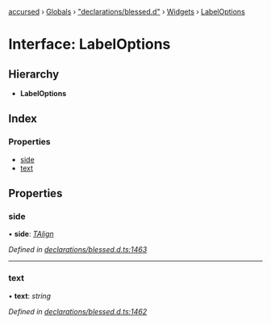 [accursed](../README.md) › [Globals](../globals.md) › ["declarations/blessed.d"](../modules/_declarations_blessed_d_.md) › [Widgets](../modules/_declarations_blessed_d_.widgets.md) › [LabelOptions](_declarations_blessed_d_.widgets.labeloptions.md)

# Interface: LabelOptions

## Hierarchy

* **LabelOptions**

## Index

### Properties

* [side](_declarations_blessed_d_.widgets.labeloptions.md#side)
* [text](_declarations_blessed_d_.widgets.labeloptions.md#text)

## Properties

###  side

• **side**: *[TAlign](../modules/_declarations_blessed_d_.widgets.types.md#talign)*

*Defined in [declarations/blessed.d.ts:1463](https://github.com/cancerberoSgx/accursed/blob/468bf3c/src/declarations/blessed.d.ts#L1463)*

___

###  text

• **text**: *string*

*Defined in [declarations/blessed.d.ts:1462](https://github.com/cancerberoSgx/accursed/blob/468bf3c/src/declarations/blessed.d.ts#L1462)*
